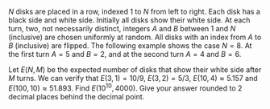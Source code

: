 $N$ disks are placed in a row, indexed $1$ to $N$ from left to right.
Each disk has a black side and white side. Initially all disks show their white side.
At each turn, two, not necessarily distinct, integers $A$ and $B$ between $1$ and $N$ (inclusive) are chosen uniformly at random.
All disks with an index from $A$ to $B$ (inclusive) are flipped.
The following example shows the case $N = 8$. At the first turn $A = 5$ and $B = 2$, and at the second turn $A = 4$ and $B = 6$.

Let $E(N, M)$ be the expected number of disks that show their white side after $M$ turns.
We can verify that $E(3, 1) = 10/9$, $E(3, 2) = 5/3$, $E(10, 4) \approx 5.157$ and $E(100, 10) \approx 51.893$.
Find $E(10^{10}, 4000)$.
Give your answer rounded to $2$ decimal places behind the decimal point.